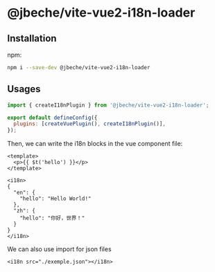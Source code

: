 # @jbeche/vite-vue2-i18n-loader

## Installation

npm:

```sh
npm i --save-dev @jbeche/vite-vue2-i18n-loader
```

## Usages

```js
import { createI18nPlugin } from '@jbeche/vite-vue2-i18n-loader';

export default defineConfig({
  plugins: [createVuePlugin(), createI18nPlugin()],
});
```

Then, we can write the i18n blocks in the vue component file:

```vue
<template>
  <p>{{ $t('hello') }}</p>
</template>

<i18n>
{
  "en": {
    "hello": "Hello World!"
  },
  "zh": {
    "hello": "你好，世界！"
  }
}
</i18n>
``` 

We can also use import for json files 
```
<i18n src="./exemple.json"></i18n>
```
